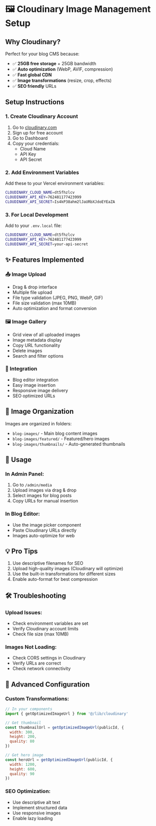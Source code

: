 # 🖼️ **Cloudinary Image Management Setup**

## **Why Cloudinary?**
Perfect for your blog CMS because:
- ✅ **25GB free storage** + 25GB bandwidth
- ✅ **Auto optimization** (WebP, AVIF, compression)
- ✅ **Fast global CDN**
- ✅ **Image transformations** (resize, crop, effects)
- ✅ **SEO friendly** URLs

## **Setup Instructions**

### **1. Create Cloudinary Account**
1. Go to [cloudinary.com](https://cloudinary.com)
2. Sign up for free account
3. Go to Dashboard
4. Copy your credentials:
   - Cloud Name
   - API Key
   - API Secret

### **2. Add Environment Variables**
Add these to your Vercel environment variables:

```bash
CLOUDINARY_CLOUD_NAME=dt5fhzlcv
CLOUDINARY_API_KEY=762481177423999
CLOUDINARY_API_SECRET=Is4kP38ahm2lJaURbXJdoEYEaZA
```

### **3. For Local Development**
Add to your `.env.local` file:
```bash
CLOUDINARY_CLOUD_NAME=dt5fhzlcv
CLOUDINARY_API_KEY=762481177423999
CLOUDINARY_API_SECRET=your-api-secret
```

## **✨ Features Implemented**

### **📤 Image Upload**
- Drag & drop interface
- Multiple file upload
- File type validation (JPEG, PNG, WebP, GIF)
- File size validation (max 10MB)
- Auto optimization and format conversion

### **🖼️ Image Gallery**
- Grid view of all uploaded images
- Image metadata display
- Copy URL functionality
- Delete images
- Search and filter options

### **🔗 Integration**
- Blog editor integration
- Easy image insertion
- Responsive image delivery
- SEO optimized URLs

## **📂 Image Organization**

Images are organized in folders:
- `blog-images/` - Main blog content images
- `blog-images/featured/` - Featured/hero images
- `blog-images/thumbnails/` - Auto-generated thumbnails

## **🚀 Usage**

### **In Admin Panel:**
1. Go to `/admin/media`
2. Upload images via drag & drop
3. Select images for blog posts
4. Copy URLs for manual insertion

### **In Blog Editor:**
- Use the image picker component
- Paste Cloudinary URLs directly
- Images auto-optimize for web

## **💡 Pro Tips**

1. Use descriptive filenames for SEO
2. Upload high-quality images (Cloudinary will optimize)
3. Use the built-in transformations for different sizes
4. Enable auto-format for best compression

## **🛠️ Troubleshooting**

### **Upload Issues:**
- Check environment variables are set
- Verify Cloudinary account limits
- Check file size (max 10MB)

### **Images Not Loading:**
- Check CORS settings in Cloudinary
- Verify URLs are correct
- Check network connectivity

## **🔧 Advanced Configuration**

### **Custom Transformations:**
```javascript
// In your components
import { getOptimizedImageUrl } from '@/lib/cloudinary'

// Get thumbnail
const thumbnailUrl = getOptimizedImageUrl(publicId, {
  width: 300,
  height: 200,
  quality: 80
})

// Get hero image
const heroUrl = getOptimizedImageUrl(publicId, {
  width: 1200,
  height: 600,
  quality: 90
})
```

### **SEO Optimization:**
- Use descriptive alt text
- Implement structured data
- Use responsive images
- Enable lazy loading 